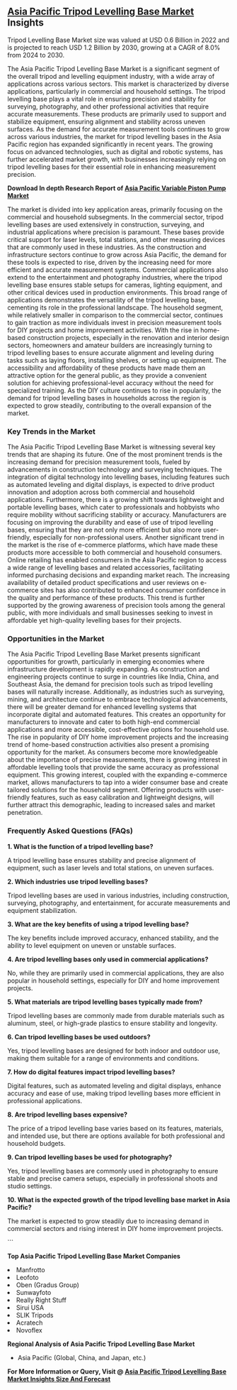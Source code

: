 <h2><a href="https://www.verifiedmarketreports.com/download-sample/?rid=249466&amp;utm_source=Github-Feb&amp;utm_medium=219" target="_blank">Asia Pacific Tripod Levelling Base Market</a> Insights</h2><p>Tripod Levelling Base Market size was valued at USD 0.6 Billion in 2022 and is projected to reach USD 1.2 Billion by 2030, growing at a CAGR of 8.0% from 2024 to 2030.</p><p><p>The Asia Pacific Tripod Levelling Base Market is a significant segment of the overall tripod and levelling equipment industry, with a wide array of applications across various sectors. This market is characterized by diverse applications, particularly in commercial and household settings. The tripod levelling base plays a vital role in ensuring precision and stability for surveying, photography, and other professional activities that require accurate measurements. These products are primarily used to support and stabilize equipment, ensuring alignment and stability across uneven surfaces. As the demand for accurate measurement tools continues to grow across various industries, the market for tripod levelling bases in the Asia Pacific region has expanded significantly in recent years. The growing focus on advanced technologies, such as digital and robotic systems, has further accelerated market growth, with businesses increasingly relying on tripod levelling bases for their essential role in enhancing measurement precision. <p><strong>Download In depth Research Report of <a href="https://www.verifiedmarketreports.com/download-sample/?rid=236118&amp;utm_source=Pulse-Dec&amp;utm_medium=219" target="_blank">Asia Pacific Variable Piston Pump Market</a></strong></p> The market is divided into key application areas, primarily focusing on the commercial and household subsegments. In the commercial sector, tripod levelling bases are used extensively in construction, surveying, and industrial applications where precision is paramount. These bases provide critical support for laser levels, total stations, and other measuring devices that are commonly used in these industries. As the construction and infrastructure sectors continue to grow across Asia Pacific, the demand for these tools is expected to rise, driven by the increasing need for more efficient and accurate measurement systems. Commercial applications also extend to the entertainment and photography industries, where the tripod levelling base ensures stable setups for cameras, lighting equipment, and other critical devices used in production environments. This broad range of applications demonstrates the versatility of the tripod levelling base, cementing its role in the professional landscape. The household segment, while relatively smaller in comparison to the commercial sector, continues to gain traction as more individuals invest in precision measurement tools for DIY projects and home improvement activities. With the rise in home-based construction projects, especially in the renovation and interior design sectors, homeowners and amateur builders are increasingly turning to tripod levelling bases to ensure accurate alignment and leveling during tasks such as laying floors, installing shelves, or setting up equipment. The accessibility and affordability of these products have made them an attractive option for the general public, as they provide a convenient solution for achieving professional-level accuracy without the need for specialized training. As the DIY culture continues to rise in popularity, the demand for tripod levelling bases in households across the region is expected to grow steadily, contributing to the overall expansion of the market. <h3>Key Trends in the Market</h3> <p>The Asia Pacific Tripod Levelling Base Market is witnessing several key trends that are shaping its future. One of the most prominent trends is the increasing demand for precision measurement tools, fueled by advancements in construction technology and surveying techniques. The integration of digital technology into levelling bases, including features such as automated leveling and digital displays, is expected to drive product innovation and adoption across both commercial and household applications. Furthermore, there is a growing shift towards lightweight and portable levelling bases, which cater to professionals and hobbyists who require mobility without sacrificing stability or accuracy. Manufacturers are focusing on improving the durability and ease of use of tripod levelling bases, ensuring that they are not only more efficient but also more user-friendly, especially for non-professional users. Another significant trend in the market is the rise of e-commerce platforms, which have made these products more accessible to both commercial and household consumers. Online retailing has enabled consumers in the Asia Pacific region to access a wide range of levelling bases and related accessories, facilitating informed purchasing decisions and expanding market reach. The increasing availability of detailed product specifications and user reviews on e-commerce sites has also contributed to enhanced consumer confidence in the quality and performance of these products. This trend is further supported by the growing awareness of precision tools among the general public, with more individuals and small businesses seeking to invest in affordable yet high-quality levelling bases for their projects. <h3>Opportunities in the Market</h3> <p>The Asia Pacific Tripod Levelling Base Market presents significant opportunities for growth, particularly in emerging economies where infrastructure development is rapidly expanding. As construction and engineering projects continue to surge in countries like India, China, and Southeast Asia, the demand for precision tools such as tripod levelling bases will naturally increase. Additionally, as industries such as surveying, mining, and architecture continue to embrace technological advancements, there will be greater demand for enhanced levelling systems that incorporate digital and automated features. This creates an opportunity for manufacturers to innovate and cater to both high-end commercial applications and more accessible, cost-effective options for household use. The rise in popularity of DIY home improvement projects and the increasing trend of home-based construction activities also present a promising opportunity for the market. As consumers become more knowledgeable about the importance of precise measurements, there is growing interest in affordable levelling tools that provide the same accuracy as professional equipment. This growing interest, coupled with the expanding e-commerce market, allows manufacturers to tap into a wider consumer base and create tailored solutions for the household segment. Offering products with user-friendly features, such as easy calibration and lightweight designs, will further attract this demographic, leading to increased sales and market penetration. <h3>Frequently Asked Questions (FAQs)</h3> <p><b>1. What is the function of a tripod levelling base?</b></p> <p>A tripod levelling base ensures stability and precise alignment of equipment, such as laser levels and total stations, on uneven surfaces.</p> <p><b>2. Which industries use tripod levelling bases?</b></p> <p>Tripod levelling bases are used in various industries, including construction, surveying, photography, and entertainment, for accurate measurements and equipment stabilization.</p> <p><b>3. What are the key benefits of using a tripod levelling base?</b></p> <p>The key benefits include improved accuracy, enhanced stability, and the ability to level equipment on uneven or unstable surfaces.</p> <p><b>4. Are tripod levelling bases only used in commercial applications?</b></p> <p>No, while they are primarily used in commercial applications, they are also popular in household settings, especially for DIY and home improvement projects.</p> <p><b>5. What materials are tripod levelling bases typically made from?</b></p> <p>Tripod levelling bases are commonly made from durable materials such as aluminum, steel, or high-grade plastics to ensure stability and longevity.</p> <p><b>6. Can tripod levelling bases be used outdoors?</b></p> <p>Yes, tripod levelling bases are designed for both indoor and outdoor use, making them suitable for a range of environments and conditions.</p> <p><b>7. How do digital features impact tripod levelling bases?</b></p> <p>Digital features, such as automated leveling and digital displays, enhance accuracy and ease of use, making tripod levelling bases more efficient in professional applications.</p> <p><b>8. Are tripod levelling bases expensive?</b></p> <p>The price of a tripod levelling base varies based on its features, materials, and intended use, but there are options available for both professional and household budgets.</p> <p><b>9. Can tripod levelling bases be used for photography?</b></p> <p>Yes, tripod levelling bases are commonly used in photography to ensure stable and precise camera setups, especially in professional shoots and studio settings.</p> <p><b>10. What is the expected growth of the tripod levelling base market in Asia Pacific?</b></p> <p>The market is expected to grow steadily due to increasing demand in commercial sectors and rising interest in DIY home improvement projects.</p> ```</p><p><strong>Top Asia Pacific Tripod Levelling Base Market Companies</strong></p><div data-test-id=""><p><li>Manfrotto</li><li> Leofoto</li><li> Oben (Gradus Group)</li><li> Sunwayfoto</li><li> Really Right Stuff</li><li> Sirui USA</li><li> SLIK Tripods</li><li> Acratech</li><li> Novoflex</li></p><div><strong>Regional Analysis of&nbsp;Asia Pacific Tripod Levelling Base Market</strong></div><ul><li dir="ltr"><p dir="ltr">Asia Pacific (Global, China, and Japan, etc.)</p></li></ul><p><strong>For More Information or Query, Visit @&nbsp;</strong><strong><a href="https://www.verifiedmarketreports.com/product/tripod-levelling-base-market/?utm_source=Github-Feb&amp;utm_medium=219" target="_blank">Asia Pacific Tripod Levelling Base Market Insights Size And Forecast</a></strong></p></div><h2>&nbsp;</h2><div data-test-id="">&nbsp;</div>
